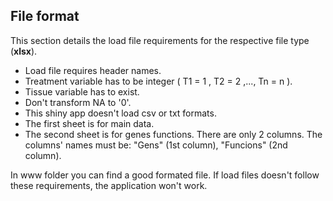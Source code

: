 ## File format
This section details the load file requirements for the respective file type (**xlsx**).

- Load file requires header names.
- Treatment variable has to be integer ( T1 = 1 , T2 = 2 ,..., Tn = n ).
- Tissue variable has to exist.
- Don't transform NA to '0'.
- This shiny app doesn't load csv or txt formats.
- The first sheet is for main data.
- The second sheet is for genes functions. There are only 2 columns. The columns' names must be: "Gens" (1st column), "Funcions" (2nd column).

In www folder you can find a good formated file. If load files doesn't follow these requirements, the application won't work.
